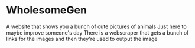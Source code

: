 # WholesomeGen
A website that shows you a bunch of cute pictures of animals
Just here to maybe improve someone's day
There is a webscraper that gets a bunch of links for the images and then they're used to output the image
